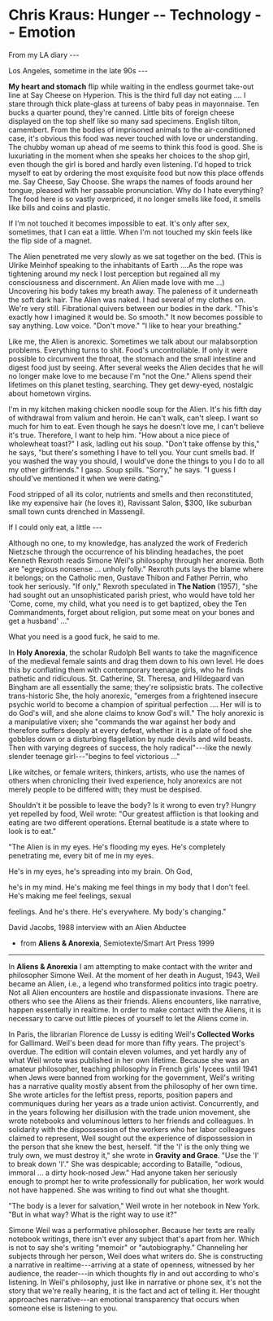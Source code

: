 
# Chris Kraus: Hunger -- Technology -- Emotion




From my LA diary ---


Los Angeles, sometime in the late 90s ---


**My heart and stomach** flip while waiting in the endless gourmet
take-out line at Say Cheese on Hyperion. This is the third full day
not eating .... I stare through thick plate-glass at tureens of baby
peas in mayonnaise. Ten bucks a quarter pound, they're canned. Little
bits of foreign cheese displayed on the top shelf like so many sad
specimens. English tilton, camembert. From the bodies of imprisoned
animals to the air-conditioned case, it's obvious this food was never
touched with love or understanding. The chubby woman up ahead of me
seems to think this food is good. She is luxuriating in the moment
when she speaks her choices to the shop girl, even though the girl is
bored and hardly even listening. I'd hoped to trick myself to eat by
ordering the most exquisite food but now this place offends me. Say
Cheese, Say Choose. She wraps the names of foods around her tongue,
pleased with her passable pronunciation. Why do I hate everything? The
food here is so vastly overpriced, it no longer smells like food, it
smells like bills and coins and plastic.


If I'm not touched it becomes impossible to eat. It's only after
sex, sometimes, that I can eat a little. When I'm not touched my skin
feels like the flip side of a magnet.


The Alien penetrated me very slowly as we sat together on the bed.
(This is Ulrike Meinhof speaking to the inhabitants of Earth ....As
the rope was tightening around my neck I lost perception but regained
all my consciousness and discernment. An Alien made love with me ...)
Uncovering his body takes my breath away. The paleness of it
underneath the soft dark hair. The Alien was naked. I had several of
my clothes on. We're very still. Fibrational quivers between our
bodies in the dark. "This's exactly how I imagined it would be. So
smooth." It now becomes possible to say anything. Low voice. "Don't
move." "I like to hear your breathing."


Like me, the Alien is anorexic. Sometimes we talk about our
malabsorption problems. Everything turns to shit. Food's
uncontrollable. If only it were possible to circumvent the throat, the
stomach and the small intestine and digest food just by seeing. After
several weeks the Alien decides that he will no longer make love to me
because I'm "not the One." Aliens spend their lifetimes on this
planet testing, searching. They get dewy-eyed, nostalgic about
hometown virgins.


I'm in my kitchen making chicken noodle soup for the Alien. It's his
fifth day of withdrawal from valium and heroin. He can't walk, can't
sleep. I want so much for him to eat. Even though he says he doesn't
love me, I can't believe it's true. Therefore, I want to help him.
"How about a nice piece of wholewheat toast?" I ask, ladling out his
soup. "Don't take offense by this," he says, "but there's
something I have to tell you. Your cunt smells bad. If you washed the
way you should, I would've done the things to you I do to all my
other girlfriends." I gasp. Soup spills. "Sorry," he says. "I
guess I should've mentioned it when we were dating."


Food stripped of all its color, nutrients and smells and then
reconstituted, like my expensive hair (he loves it), Ravissant Salon,
$300, like suburban small town cunts drenched in Massengil.


If I could only eat, a little ---


Although no one, to my knowledge, has analyzed the work of Frederich
Nietzsche through the occurrence of his blinding headaches, the poet
Kenneth Rexroth reads Simone Weil's philosophy through her anorexia.
Both are "egregious nonsense ... unholy folly." Rexroth puts lays
the blame where it belongs; on the Catholic men, Gustave Thibon and
Father Perrin, who took her seriously. "If only," Rexroth speculated
in **The Nation** (1957), "she had sought out an unsophisticated
parish priest, who would have told her 'Come, come, my child, what
you need is to get baptized, obey the Ten Commandments, forget about
religion, put some meat on your bones and get a husband' ..."


What you need is a good fuck, he said to me.


In **Holy Anorexia**, the scholar Rudolph Bell wants to take the
magnificence of the medieval female saints and drag them down to his
own level. He does this by conflating them with contemporary teenage
girls, who he finds pathetic and ridiculous. St. Catherine, St.
Theresa, and Hildegaard van Bingham are all essentially the same;
they're solipsistic brats. The collective trans-historic She, the
holy anorexic, "emerges from a frightened insecure psychic world to
become a champion of spiritual perfection .... Her will is to do
God's will, and she alone claims to know God's will." The holy
anorexic is a manipulative vixen; she "commands the war against her
body and therefore suffers deeply at every defeat, whether it is a
plate of food she gobbles down or a disturbing flagellation by nude
devils and wild beasts. Then with varying degrees of success, the holy
radical"---like the newly slender teenage girl---"begins to feel
victorious ..."


Like witches, or female writers, thinkers, artists, who use the names
of others when chronicling their lived experience, holy anorexics are
not merely people to be differed with; they must be despised.


Shouldn't it be possible to leave the body? Is it wrong to even try?
Hungry yet repelled by food, Weil wrote: "Our greatest affliction is
that looking and eating are two different operations. Eternal
beatitude is a state where to look is to eat."


"The Alien is in my eyes. He's flooding my eyes. He's completely
penetrating me, every bit of me in my eyes.


He's in my eyes, he's spreading into my brain. Oh God,


he's in my mind. He's making me feel things in my body that I don't
feel. He's making me feel feelings, sexual


feelings. And he's there. He's everywhere. My body's changing."


David Jacobs, 1988 interview with an Alien Abductee


- from **Aliens & Anorexia**, Semiotexte/Smart Art Press 1999

---

In **Aliens & Anorexia** I am attempting to make contact with the
writer and philosopher Simone Weil. At the moment of her death in
August, 1943, Weil became an Alien, i.e., a legend who transformed
politics into tragic poetry. Not all Alien encounters are hostile and
dispassionate invasions. There are others who see the Aliens as their
friends. Aliens encounters, like narrative, happen essentially in
realtime. In order to make contact with the Aliens, it is necessary to
carve out little pieces of yourself to let the Aliens come in.


In Paris, the librarian Florence de Lussy is editing Weil's
**Collected Works** for Gallimard. Weil's been dead for more than
fifty years. The project's overdue. The edition will contain eleven
volumes, and yet hardly any of what Weil wrote was published in her
own lifetime. Because she was an amateur philosopher, teaching
philosophy in French girls' lycees until 1941 when Jews were banned
from working for the government, Weil's writing has a narrative
quality mostly absent from the philosophy of her own time. She wrote
articles for the leftist press, reports, position papers and
communiques during her years as a trade union activist. Concurrently,
and in the years following her disillusion with the trade union
movement, she wrote notebooks and voluminous letters to her friends
and colleagues. In solidarity with the dispossession of the workers
who her labor colleagues claimed to represent, Weil sought out the
experience of dispossession in the person that she knew the best,
herself. "If the 'I' is the only thing we truly own, we must
destroy it," she wrote in **Gravity and Grace**. "Use the 'I' to
break down 'I'." She was despicable; according to Bataille,
"odious, immoral ... a dirty hook-nosed Jew." Had anyone taken her
seriously enough to prompt her to write professionally for
publication, her work would not have happened. She was writing to find
out what she thought.


"The body is a lever for salvation," Weil wrote in her notebook in
New York. "But in what way? What is the right way to use it?"


Simone Weil was a performative philosopher. Because her texts are
really notebook writings, there isn't ever any subject that's apart
from her. Which is not to say she's writing "memoir" or
"autobiography." Channeling her subjects through her person, Weil
does what writers do. She is constructing a narrative in
realtime---arriving at a state of openness, witnessed by her audience,
the reader---in which thoughts fly in and out according to who's
listening. In Weil's philosophy, just like in narrative or phone sex,
it's not the story that we're really hearing, it is the fact and act
of telling it. Her thought approaches narrative---an emotional
transparency that occurs when someone else is listening to you.


